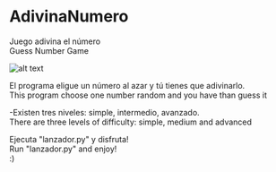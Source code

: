 # AdivinaNumero
Juego adivina el número   
Guess Number Game

 ![alt text](https://image.flaticon.com/icons/png/128/2194/2194807.png)

El programa eligue un número al azar y tú tienes que adivinarlo.   
This program choose one number random  and you have than guess it   

-Existen tres niveles: simple, intermedio, avanzado.  
There are three levels of difficulty: simple, medium and advanced 

Ejecuta "lanzador.py" y disfruta!  
Run "lanzador.py" and enjoy!  
:)
